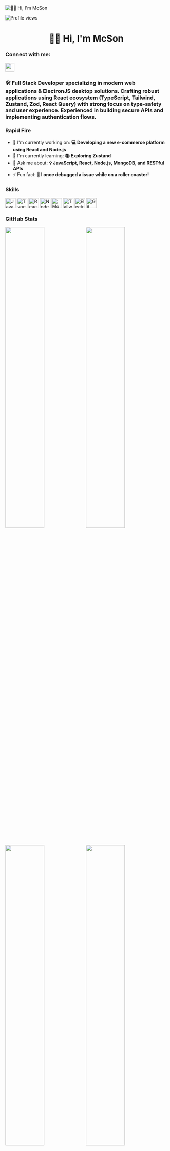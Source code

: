 ![👋🏼 Hi, I'm McSon](https://user-images.githubusercontent.com/10498744/210012254-234538ff-d198-48aa-8964-37e6fd45d227.gif)

![Profile views](https://komarev.com/ghpvc/?username=McSon2&label=Profile%20views&color=0e75b6&style=flat)

<div id="toc">
  <ul align="center" style="list-style: none">
    <summary>
      <h1>
        👋🏼 Hi, I'm McSon
      </h1>
    </summary>
  </ul>
</div>

**<h3 align="left">Connect with me:</h3>** 
<p align="left"><a href="https://github.com/McSon2" target="_blank"><img src="https://img.shields.io/badge/GitHub-100000?style=for-the-badge&logo=github&logoColor=white" height="28" style="margin-right: 4px"></a></p>

 **<h3 align="left">🛠️ Full Stack Developer specializing in modern web applications & ElectronJS desktop solutions. Crafting robust applications using React ecosystem (TypeScript, Tailwind, Zustand, Zod, React Query) with strong focus on type-safety and user experience. Experienced in building secure APIs and implementing authentication flows.</h3>**

**<h3 align="left">Rapid Fire</h3>**

- 💼 I'm currently working on: **💻 Developing a new e-commerce platform using React and Node.js**
- 🌱 I'm currently learning: **📚 Exploring Zustand**
- 💬 Ask me about: **💡 JavaScript, React, Node.js, MongoDB, and RESTful APIs**
- ⚡ Fun fact: **🎢 I once debugged a issue while on a roller coaster!**

 **<h3 align="left">Skills</h3>**

<div style="display: flex; flex-wrap: wrap; gap: 4px; justify-content: left;">
<img src="https://img.shields.io/badge/JavaScript-F7DF1E?logo=javascript&logoColor=black" height="32" alt="JavaScript"/>
<img src="https://img.shields.io/badge/TypeScript-3178C6?logo=typescript&logoColor=white" height="32" alt="TypeScript"/>
<img src="https://img.shields.io/badge/React-61DAFB?logo=react&logoColor=black" height="32" alt="React"/>
<img src="https://img.shields.io/badge/Node.js-339933?logo=node.js&logoColor=white" height="32" alt="Node.js"/>
<img src="https://img.shields.io/badge/MongoDB-47A248?logo=mongodb&logoColor=white" height="32" alt="MongoDB"/>
<img src="https://img.shields.io/badge/Tailwind_CSS-06B6D4?logo=tailwindcss&logoColor=white" height="32" alt="Tailwind CSS"/>
<img src="https://img.shields.io/badge/Electron-47848F?logo=electron&logoColor=white" height="32" alt="Electron"/>
<img src="https://img.shields.io/badge/Git-F05032?logo=git&logoColor=white" height="32" alt="Git"/>
</div>

 **<h3 align="left">GitHub Stats</h3>**

<p align="left">
  <img width="49%" src="https://github-readme-stats.vercel.app/api?username=McSon2&theme=react&show_icons=true&count_private=true"/>
  <img width="49%" src="https://streak-stats.demolab.com/?user=McSon2&theme=react"/>
</p>

<p align="left">
  <img width="49%" src="https://github-readme-stats.vercel.app/api/top-langs?username=McSon2&theme=react&layout=compact&langs_count=6"/>
  <img width="49%" src="https://github-readme-stats.vercel.app/api/pin/?username=McSon2&repo=SSP&theme=react&show_owner=true"/>
</p>

 **<h3 align="left">Support Me</h3>**

<p align="left"><a href="https://buymeacoffee.com/mcson" target="_blank"><img src="https://img.shields.io/badge/Buy%20Me%20a%20Coffee-fde047?style=for-the-badge&logo=buy-me-a-coffee&logoColor=white" height="36" style="margin-right: 4px"></a></p>
